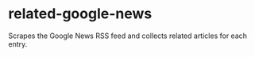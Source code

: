 # related-google-news

Scrapes the Google News RSS feed and collects related articles for each entry.